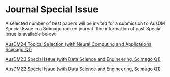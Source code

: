 
# Journal Special Issue

A selected number of best papers will be invited for a submission to AusDM Special Issue in a Scimago ranked journal. The information of past Special Issue is available below: 

[AusDM24 Topical Selection (with Neural Computing and Applications, Scimago Q1)](https://link.springer.com/journal/521/updates/27706702)

[AusDM23 Special Issue (with Data Science and Engineering, Scimago Q1)](https://link.springer.com/collections/feciibbfdd)

[AusDM22 Special Issue (with Data Science and Engineering, Scimago Q1)](https://link.springer.com/article/10.1007/s41019-024-00247-w) 



